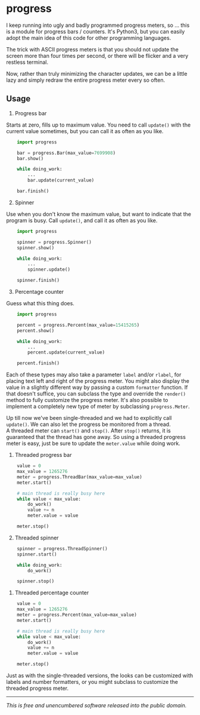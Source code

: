 progress
========

I keep running into ugly and badly programmed progress meters, so ...
this is a module for progress bars / counters. It's Python3, but you
can easily adopt the main idea of this code for other programming
languages.

The trick with ASCII progress meters is that you should not update
the screen more than four times per second, or there will be flicker and
a very restless terminal.

Now, rather than truly minimizing the character updates, we can be
a little lazy and simply redraw the entire progress meter every so often.


Usage
-----

1. Progress bar

Starts at zero, fills up to maximum value.
You need to call `update()` with the current value sometimes,
but you can call it as often as you like.

```python
    import progress

    bar = progress.Bar(max_value=7699908)
    bar.show()

    while doing_work:
        ...
        bar.update(current_value)

    bar.finish()
```

2. Spinner

Use when you don't know the maximum value, but want to indicate
that the program is busy.
Call `update()`, and call it as often as you like.

```python
    import progress

    spinner = progress.Spinner()
    spinner.show()

    while doing_work:
        ...
        spinner.update()

    spinner.finish()
```

3. Percentage counter

Guess what this thing does.

```python
    import progress

    percent = progress.Percent(max_value=15415265)
    percent.show()

    while doing_work:
        ...
        percent.update(current_value)

    percent.finish()
```

Each of these types may also take a parameter `label` and/or `rlabel`,
for placing text left and right of the progress meter.
You might also display the value in a slightly different way by passing
a custom `formatter` function. If that doesn't suffice, you can subclass
the type and override the `render()` method to fully customize the
progress meter. It's also possible to implement a completely new type of
meter by subclassing `progress.Meter`.

Up till now we've been single-threaded and we had to explicitly call
`update()`. We can also let the progress be monitored from a thread.  
A threaded meter can `start()` and `stop()`. After `stop()` returns,
it is guaranteed that the thread has gone away. So using a threaded
progress meter is easy, just be sure to update the `meter.value`
while doing work.

1. Threaded progress bar

```python
    value = 0
    max_value = 1265276
    meter = progress.ThreadBar(max_value=max_value)
    meter.start()

    # main thread is really busy here
    while value < max_value:
        do_work()
        value += n
        meter.value = value

    meter.stop()
```

2. Threaded spinner

```python
    spinner = progress.ThreadSpinner()
    spinner.start()

    while doing_work:
        do_work()

    spinner.stop()
```

1. Threaded percentage counter

```python
    value = 0
    max_value = 1265276
    meter = progress.Percent(max_value=max_value)
    meter.start()

    # main thread is really busy here
    while value < max_value:
        do_work()
        value += n
        meter.value = value

    meter.stop()
```

Just as with the single-threaded versions, the looks can be customized with
labels and number formatters, or you might subclass to customize the
threaded progress meter.

------
_This is free and unencumbered software released into the public domain._

